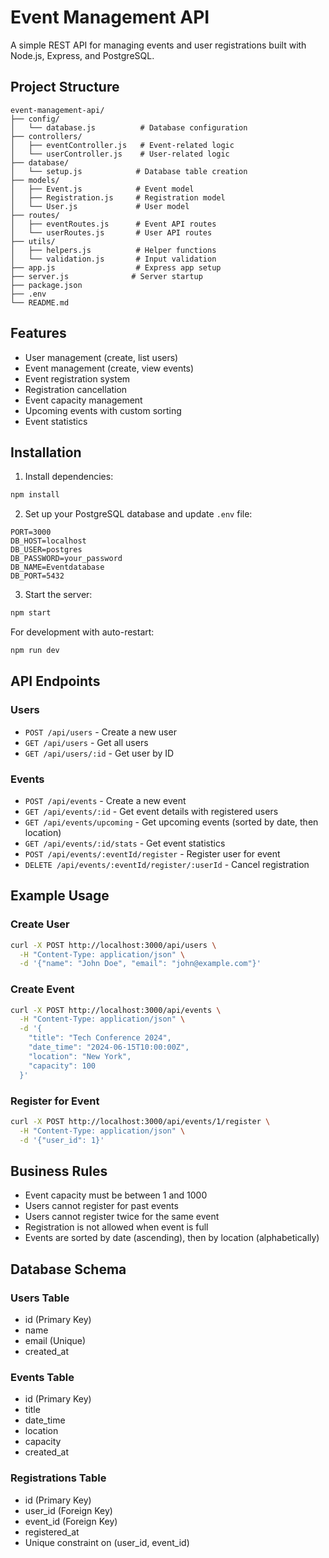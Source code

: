 # Event Management API

A simple REST API for managing events and user registrations built with Node.js, Express, and PostgreSQL.

## Project Structure

```
event-management-api/
├── config/
│   └── database.js          # Database configuration
├── controllers/
│   ├── eventController.js   # Event-related logic
│   └── userController.js    # User-related logic
├── database/
│   └── setup.js            # Database table creation
├── models/
│   ├── Event.js            # Event model
│   ├── Registration.js     # Registration model
│   └── User.js             # User model
├── routes/
│   ├── eventRoutes.js      # Event API routes
│   └── userRoutes.js       # User API routes
├── utils/
│   ├── helpers.js          # Helper functions
│   └── validation.js       # Input validation
├── app.js                  # Express app setup
├── server.js              # Server startup
├── package.json
├── .env
└── README.md
```

## Features

- User management (create, list users)
- Event management (create, view events)
- Event registration system
- Registration cancellation
- Event capacity management
- Upcoming events with custom sorting
- Event statistics

## Installation

1. Install dependencies:
```bash
npm install
```

2. Set up your PostgreSQL database and update `.env` file:
```
PORT=3000
DB_HOST=localhost
DB_USER=postgres
DB_PASSWORD=your_password
DB_NAME=Eventdatabase
DB_PORT=5432
```

3. Start the server:
```bash
npm start
```

For development with auto-restart:
```bash
npm run dev
```

## API Endpoints

### Users
- `POST /api/users` - Create a new user
- `GET /api/users` - Get all users
- `GET /api/users/:id` - Get user by ID

### Events
- `POST /api/events` - Create a new event
- `GET /api/events/:id` - Get event details with registered users
- `GET /api/events/upcoming` - Get upcoming events (sorted by date, then location)
- `GET /api/events/:id/stats` - Get event statistics
- `POST /api/events/:eventId/register` - Register user for event
- `DELETE /api/events/:eventId/register/:userId` - Cancel registration

## Example Usage

### Create User
```bash
curl -X POST http://localhost:3000/api/users \
  -H "Content-Type: application/json" \
  -d '{"name": "John Doe", "email": "john@example.com"}'
```

### Create Event
```bash
curl -X POST http://localhost:3000/api/events \
  -H "Content-Type: application/json" \
  -d '{
    "title": "Tech Conference 2024",
    "date_time": "2024-06-15T10:00:00Z",
    "location": "New York",
    "capacity": 100
  }'
```

### Register for Event
```bash
curl -X POST http://localhost:3000/api/events/1/register \
  -H "Content-Type: application/json" \
  -d '{"user_id": 1}'
```

## Business Rules

- Event capacity must be between 1 and 1000
- Users cannot register for past events
- Users cannot register twice for the same event
- Registration is not allowed when event is full
- Events are sorted by date (ascending), then by location (alphabetically)

## Database Schema

### Users Table
- id (Primary Key)
- name
- email (Unique)
- created_at

### Events Table
- id (Primary Key)
- title
- date_time
- location
- capacity
- created_at

### Registrations Table
- id (Primary Key)
- user_id (Foreign Key)
- event_id (Foreign Key)
- registered_at
- Unique constraint on (user_id, event_id)